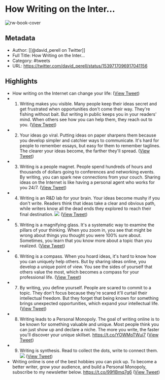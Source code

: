 # How Writing on the Inter...

![rw-book-cover](https://pbs.twimg.com/profile_images/1341406620107091968/Cxxf4Uf5.jpg)

## Metadata
- Author: [[@david_perell on Twitter]]
- Full Title: How Writing on the Inter...
- Category: #tweets
- URL: https://twitter.com/david_perell/status/1539717096917041156

## Highlights
- How writing on the Internet can change your life: ([View Tweet](https://twitter.com/david_perell/status/1539717096917041156))
- 1. Writing makes you visible.
  Many people keep their ideas secret and get frustrated when opportunities don't come their way. They're fishing without bait. But writing in public keeps you in your readers' mind. When others see how you can help them, they reach out to you. ([View Tweet](https://twitter.com/david_perell/status/1539717097932181504))
- 2. Your ideas go viral.
  Putting ideas on paper sharpens them because you develop simpler and catchier ways to communicate. It's hard for people to remember essays, but easy for them to remember taglines. The clearer your ideas become, the farther they'll spread. ([View Tweet](https://twitter.com/david_perell/status/1539717099093983240))
- 3. Writing is a people magnet.
  People spend hundreds of hours and thousands of dollars going to conferences and networking events. By writing, you can spark new connections from your couch. Sharing ideas on the Internet is like having a personal agent who works for you 24/7. ([View Tweet](https://twitter.com/david_perell/status/1539717100230549507))
- 4. Writing is an R&D lab for your brain.
  Your ideas become mushy if you don't write. Readers think that ideas take a clear and obvious path, while writers know all the dead ends they explored to reach their final destination. 
  ![](https://pbs.twimg.com/media/FV4sxRuWAAUvDz8.jpg) ([View Tweet](https://twitter.com/david_perell/status/1539717387955707910))
- 5. Writing is a magnifying glass.
  It's a systematic way to examine the pillars of your thinking. When you zoom in, you see that might be wrong about things you thought you were 100% sure about. Sometimes, you learn that you know more about a topic than you realized. ([View Tweet](https://twitter.com/david_perell/status/1539718089285181442))
- 6. Writing is a compass.
  When you hoard ideas, it's hard to know how you can uniquely help others. But by sharing ideas online, you develop a unique point of view. You see the sides of yourself that others value the most, which becomes a compass for your professional life. ([View Tweet](https://twitter.com/david_perell/status/1539718090338041857))
- 7. By writing, you define yourself.
  People are scared to commit to a topic. They don't focus because they're scared it'll curtail their intellectual freedom. But they forget that being known for something brings unexpected opportunities, which expand your intellectual life. ([View Tweet](https://twitter.com/david_perell/status/1539718091315314693))
- 8. Writing leads to a Personal Monopoly.
  The goal of writing online is to be known for something valuable and unique. Most people think you can just show up and declare a niche. The more you write, the faster you'll discover your unique skillset.
  https://t.co/YOWMoTWui7 ([View Tweet](https://twitter.com/david_perell/status/1539718092292558850))
- 9. Writing is synthesis.
  Read to collect the dots, write to connect them. 
  ![](https://pbs.twimg.com/media/FV4tWO3XoAA1btC.jpg) ([View Tweet](https://twitter.com/david_perell/status/1539718093798350849))
- Writing online is one of the best hobbies you can pick up. 
  To become a better writer, grow your audience, and build a Personal Monopoly, subscribe to my newsletter below.
  https://t.co/99fIBmq7g6 ([View Tweet](https://twitter.com/david_perell/status/1539718094851084292))
